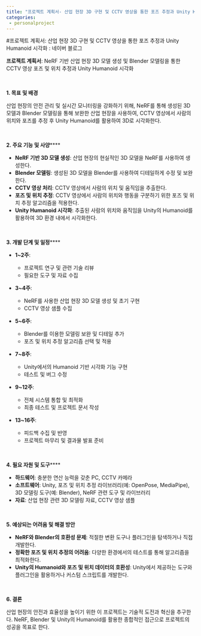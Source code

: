 ```yaml
---
title: "프로젝트 계획서- 산업 현장 3D 구현 및 CCTV 영상을 통한 포즈 추정과 Unity Humanoid 시각화"
categories:
 - personalproject
---
```

#프로젝트 계획서: 산업 현장 3D 구현 및 CCTV 영상을 통한 포즈 추정과 Unity Humanoid 시각화 : 네이버 블로그








**프로젝트 계획서**: NeRF 기반 산업 현장 3D 모델 생성 및 Blender 모델링을 통한 CCTV 영상 포즈 및 위치 추정과 Unity Humanoid 시각화

​

**1. 목표 및 배경** **​**

산업 현장의 안전 관리 및 실시간 모니터링을 강화하기 위해, NeRF를 통해 생성된 3D 모델과 Blender 모델링을 통해 보완한 산업 현장을 사용하여, CCTV 영상에서 사람의 위치와 포즈를 추정 후 Unity Humanoid를 활용하여 3D로 시각화한다.

​

**2. 주요 기능 및 사양****​**

* **NeRF 기반 3D 모델 생성**: 산업 현장의 현실적인 3D 모델을 NeRF를 사용하여 생성한다.
* **Blender 모델링**: 생성된 3D 모델을 Blender를 사용하여 디테일하게 수정 및 보완한다.
* **CCTV 영상 처리**: CCTV 영상에서 사람의 위치 및 움직임을 추출한다.
* **포즈 및 위치 추정**: CCTV 영상에서 사람의 위치와 행동을 구분하기 위한 포즈 및 위치 추정 알고리즘을 적용한다.
* **Unity Humanoid 시각화**: 추출된 사람의 위치와 움직임을 Unity의 Humanoid를 활용하여 3D 환경 내에서 시각화한다.

​

**3. 개발 단계 및 일정****​**

* **1~2주**:


	+ 프로젝트 연구 및 관련 기술 리뷰
	+ 필요한 도구 및 자료 수집
* **3~4주**:


	+ NeRF를 사용한 산업 현장 3D 모델 생성 및 초기 구현
	+ CCTV 영상 샘플 수집
* **5~6주**:


	+ Blender를 이용한 모델링 보완 및 디테일 추가
	+ 포즈 및 위치 추정 알고리즘 선택 및 적용
* **7~8주**:


	+ Unity에서의 Humanoid 기반 시각화 기능 구현
	+ 테스트 및 버그 수정
* **9~12주**:


	+ 전체 시스템 통합 및 최적화
	+ 최종 테스트 및 프로젝트 문서 작성
* **13~16주**:


	+ 피드백 수집 및 반영
	+ 프로젝트 마무리 및 결과물 발표 준비

​

**4. 필요 자원 및 도구****​**

* **하드웨어**: 충분한 연산 능력을 갖춘 PC, CCTV 카메라
* **소프트웨어**: Unity, 포즈 및 위치 추정 라이브러리(예: OpenPose, MediaPipe), 3D 모델링 도구(예: Blender), NeRF 관련 도구 및 라이브러리
* **자료**: 산업 현장 관련 3D 모델링 자료, CCTV 영상 샘플

​

**5. 예상되는 어려움 및 해결 방안**

* **NeRF와 Blender의 호환성 문제**: 적절한 변환 도구나 플러그인을 탐색하거나 직접 개발한다.
* **정확한 포즈 및 위치 추정의 어려움**: 다양한 환경에서의 테스트를 통해 알고리즘을 최적화한다.
* **Unity의 Humanoid와 포즈 및 위치 데이터의 호환성**: Unity에서 제공하는 도구와 플러그인을 활용하거나 커스텀 스크립트를 개발한다.

​

**6. 결론** 

산업 현장의 안전과 효율성을 높이기 위한 이 프로젝트는 기술적 도전과 혁신을 추구한다. NeRF, Blender 및 Unity의 Humanoid를 활용한 종합적인 접근으로 프로젝트의 성공을 목표로 한다.

​





 

